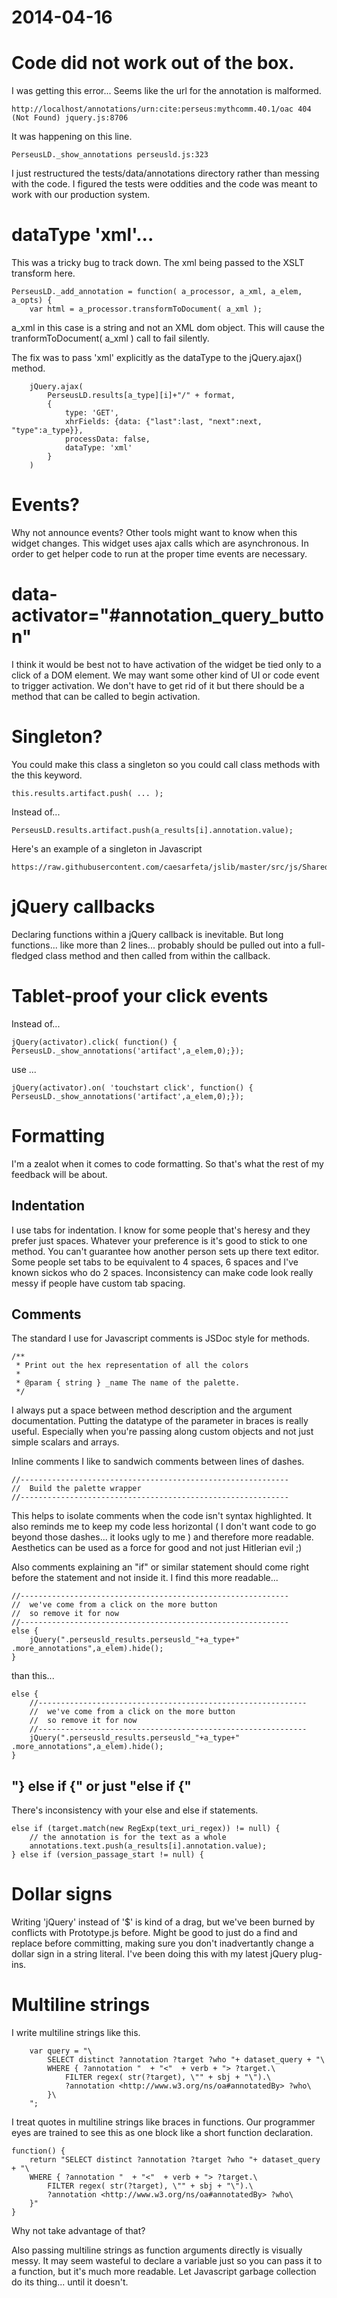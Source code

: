 # 2014-04-16
# Code did not work out of the box.

I was getting this error... Seems like the url for the annotation is malformed.

	http://localhost/annotations/urn:cite:perseus:mythcomm.40.1/oac 404 (Not Found) jquery.js:8706

It was happening on this line.

	PerseusLD._show_annotations perseusld.js:323

I just restructured the tests/data/annotations directory rather than messing with the code.
I figured the tests were oddities and the code was meant to work with our production system.

# dataType 'xml'...
This was a tricky bug to track down.
The xml being passed to the XSLT transform here.

	PerseusLD._add_annotation = function( a_processor, a_xml, a_elem, a_opts) {
		var html = a_processor.transformToDocument( a_xml );

a_xml in this case is a string and not an XML dom object.
This will cause the tranformToDocument( a_xml ) call to fail silently.

The fix was to pass 'xml' explicitly as the dataType to the jQuery.ajax() method.

		jQuery.ajax( 
			PerseusLD.results[a_type][i]+"/" + format,
			{
				type: 'GET',
				xhrFields: {data: {"last":last, "next":next, "type":a_type}},
				processData: false,
				dataType: 'xml'
			}
		)

# Events?
Why not announce events?  Other tools might want to know when this widget changes.
This widget uses ajax calls which are asynchronous.
In order to get helper code to run at the proper time events are necessary.

# data-activator="#annotation_query_button"
I think it would be best not to have activation of the widget be tied only to a click of a DOM element.
We may want some other kind of UI or code event to trigger activation.
We don't have to get rid of it but there should be a method that can be called to begin activation.

# Singleton?
You could make this class a singleton so you could call class methods with the this keyword.

	this.results.artifact.push( ... );

Instead of...

	PerseusLD.results.artifact.push(a_results[i].annotation.value);

Here's an example of a singleton in Javascript

	https://raw.githubusercontent.com/caesarfeta/jslib/master/src/js/SharedConfig.js

# jQuery callbacks
Declaring functions within a jQuery callback is inevitable.  But long functions... like more than 2 lines... probably should be pulled out into a full-fledged class method and then called from within the callback.

# Tablet-proof your click events
Instead of... 

	jQuery(activator).click( function() { PerseusLD._show_annotations('artifact',a_elem,0);});

use ...

	jQuery(activator).on( 'touchstart click', function() { PerseusLD._show_annotations('artifact',a_elem,0);});

# Formatting
I'm a zealot when it comes to code formatting.
So that's what the rest of my feedback will be about.

## Indentation
I use tabs for indentation.  I know for some people that's heresy and they prefer just spaces.
Whatever your preference is it's good to stick to one method.
You can't guarantee how another person sets up there text editor.
Some people set tabs to be equivalent to 4 spaces, 6 spaces and I've known sickos who do 2 spaces.
Inconsistency can make code look really messy if people have custom tab spacing.

## Comments
The standard I use for Javascript comments is JSDoc style for methods.

	/**
	 * Print out the hex representation of all the colors
	 *
	 * @param { string } _name The name of the palette.
	 */

I always put a space between method description and the argument documentation.
Putting the datatype of the parameter in braces is really useful.
Especially when you're passing along custom objects and not just simple scalars and arrays.

Inline comments I like to sandwich comments between lines of dashes.

	//------------------------------------------------------------
	//  Build the palette wrapper
	//------------------------------------------------------------

This helps to isolate comments when the code isn't syntax highlighted.
It also reminds me to keep my code less horizontal ( I don't want code to go beyond those dashes... it looks ugly to me ) and therefore more readable.  Aesthetics can be used as a force for good and not just Hitlerian evil ;)

Also comments explaining an "if" or similar statement should come right before the statement and not inside it.
I find this more readable...

	//------------------------------------------------------------
	//  we've come from a click on the more button 
	//  so remove it for now
	//------------------------------------------------------------
	else {
		jQuery(".perseusld_results.perseusld_"+a_type+" .more_annotations",a_elem).hide();
	}

than this...

	else {
		//------------------------------------------------------------
		//  we've come from a click on the more button 
		//  so remove it for now
		//------------------------------------------------------------
		jQuery(".perseusld_results.perseusld_"+a_type+" .more_annotations",a_elem).hide();
	}

## "} else if {" or just "else if {"
There's inconsistency with your else and else if statements. 

	else if (target.match(new RegExp(text_uri_regex)) != null) {
	    // the annotation is for the text as a whole
	    annotations.text.push(a_results[i].annotation.value);
	} else if (version_passage_start != null) {

# Dollar signs
Writing 'jQuery' instead of '$' is kind of a drag, but we've been burned by conflicts with Prototype.js before.
Might be good to just do a find and replace before committing, 
making sure you don't inadvertantly change a dollar sign in a string literal.
I've been doing this with my latest jQuery plug-ins.

# Multiline strings
I write multiline strings like this.

		var query = "\
			SELECT distinct ?annotation ?target ?who "+ dataset_query + "\
	    	WHERE { ?annotation "  + "<"  + verb + "> ?target.\
				FILTER regex( str(?target), \"" + sbj + "\").\
				?annotation <http://www.w3.org/ns/oa#annotatedBy> ?who\
			}\
		";

I treat quotes in multiline strings like braces in functions.
Our programmer eyes are trained to see this as one block like a short function declaration.

	function() {
		return "SELECT distinct ?annotation ?target ?who "+ dataset_query + "\
    	WHERE { ?annotation "  + "<"  + verb + "> ?target.\
			FILTER regex( str(?target), \"" + sbj + "\").\
			?annotation <http://www.w3.org/ns/oa#annotatedBy> ?who\
		}"
	}

Why not take advantage of that?

Also passing multiline strings as function arguments directly is visually messy.
It may seem wasteful to declare a variable just so you can pass it to a function, but it's much more readable.
Let Javascript garbage collection do its thing... until it doesn't.